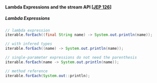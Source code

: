 #### Lambda Expressions and the stream API [[JEP 126](https://openjdk.java.net/jeps/126)]

##### Lambda Expressions

```java
// lambda expression
iterable.forEach((final String name) -> System.out.println(name));

// with infered types
iterable.forEach((name) -> System.out.println(name));

// single-parameter expressions do not need the parenthesis
iterable.forEach(name -> System.out.println(name));

// method reference
iterable.forEach(System.out::println);
```
